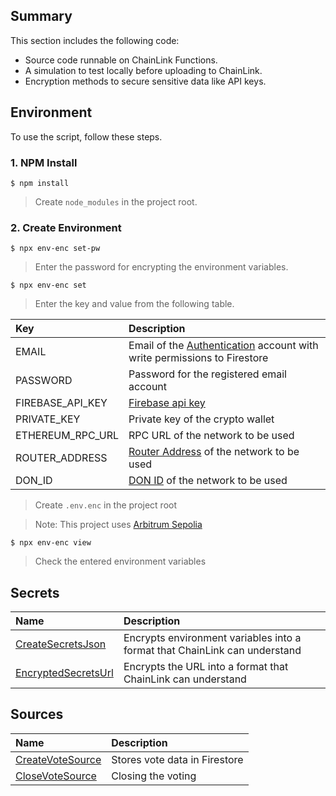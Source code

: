 ## Summary

This section includes the following code:

- Source code runnable on ChainLink Functions.
- A simulation to test locally before uploading to ChainLink.
- Encryption methods to secure sensitive data like API keys.

## Environment

To use the script, follow these steps.

### 1. NPM Install

```
$ npm install
```

> Create `node_modules` in the project root.

### 2. Create Environment

```
$ npx env-enc set-pw
```

> Enter the password for encrypting the environment variables.

```
$ npx env-enc set
```

> Enter the key and value from the following table.

| Key              | Description                                                                                                                                                                                  |
|:-----------------|:---------------------------------------------------------------------------------------------------------------------------------------------------------------------------------------------|
| EMAIL            | Email of the [Authentication](https://firebase.google.com/docs/auth) account with write permissions to Firestore                                                                             |
| PASSWORD         | Password for the registered email account                                                                                                                                                    |
| FIREBASE_API_KEY | [Firebase api key](https://firebase.google.com/docs/projects/api-keys?authuser=3&_gl=1*17oki7k*_ga*OTk4OTQ2NDU3LjE3MTEwOTI1NjA.*_ga_CW55HF8NVT*MTcxOTk3MzIwNC4xMDMuMS4xNzE5OTczMjYzLjEuMC4w) |
| PRIVATE_KEY      | Private key of the crypto wallet                                                                                                                                                             |
| ETHEREUM_RPC_URL | RPC URL of the network to be used                                                                                                                                                            |
| ROUTER_ADDRESS   | [Router Address](https://docs.chain.link/chainlink-functions/supported-networks) of the network to be used                                                                                   |
| DON_ID           | [DON ID](https://docs.chain.link/chainlink-functions/supported-networks)  of the network to be used                                                                                          |

> Create `.env.enc` in the project root

> Note: This project
> uses [Arbitrum Sepolia](https://docs.chain.link/chainlink-functions/supported-networks#arbitrum-sepolia-testnet)

```
$ npx env-enc view
```

> Check the entered environment variables

## Secrets

| Name                                 | Description                                                                |
|:-------------------------------------|:---------------------------------------------------------------------------|
| [CreateSecretsJson](./src/secrets)   | Encrypts environment variables into a format that ChainLink can understand |
| [EncryptedSecretsUrl](./src/secrets) | Encrypts the URL into a format that ChainLink can understand               |

## Sources

| Name                                                  | Description                   |
|:------------------------------------------------------|:------------------------------|
| [CreateVoteSource](src/sources/firestore/vote/create) | Stores vote data in Firestore |
| [CloseVoteSource](src/sources/firestore/vote/close)   | Closing the voting            |